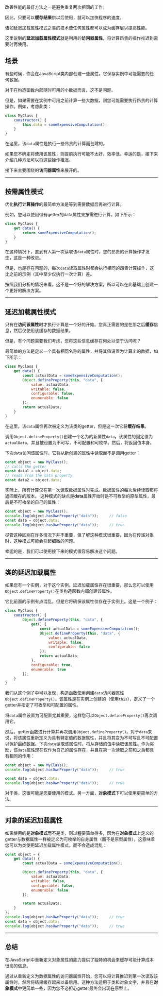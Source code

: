 



改善性能的最好方法之一是避免重复两次相同的工作。

因此，只要可以**缓存结果**供以后使用，就可以加快程序的速度。

诸如延迟加载属性模式之类的技术使任何属性都可以成为缓存层以提高性能。

这里说到的**延迟加载属性模式**就是利用的**访问器属性**，将计算昂贵的操作推迟到需要时再使用。



## 场景

有些时候，你会在JavaScript类内部创建一些属性，它保存实例中可能需要的任何数据。

对于在构造函数内部随时可用的小数据而言，这不是问题。

但是，如果需要在实例中可用之前计算一些大数据，则您可能需要执行昂贵的计算操作。例如，考虑此类：

```js
class MyClass {
    constructor() {
        this.data = someExpensiveComputation();
    }
}
```



在这里，该`data`属性是执行一些昂贵的计算而创建的。

如果您不确定将使用该属性，则提前执行可能不太好，效率低。幸运的是，接下来介绍几种方法可以将这些操作推迟。

接下来主要围绕的**访问器属性**来展开的。

-----



## 按需属性模式

优化**执行计算操作**的最简单方法是等到需要数据后再进行计算。

例如，您可以使用带有getter的data属性来按需进行计算，如下所示：

```js
class MyClass {
    get data() {
        return someExpensiveComputation();
    }
}
```



在这种情况下，直到有人第一次读取该`data`属性时，您的昂贵的计算操作才发生，这是一种改进。

但是，也是存在问题的，每次`data`读取属性时都会执行相同的昂贵计算操作，这比之前的示例（其中至少仅执行一次计算）差。

按照我们分析的情况来看，这不是一个好的解决方案，所以可以在此基础上创建一个更好的解决方案。



----



## 延迟加载属性模式

只有在**访问该属性**时才执行计算是一个好的开始。您真正需要的是在那之后**缓存**信息，然后仅使用该缓存的数据结果。

但是，有个问题需要我们考虑，您将这些信息缓存在何处以便于访问呢？

最简单的方法是定义一个具有相同名称的属性，并将其值设置为计算出的数据，如下所示：

```js
class MyClass {
    get data() {
        const actualData = someExpensiveComputation();
        Object.defineProperty(this, "data", {
            value: actualData,
            writable: false,
            configurable: false,
            enumerable: false
        });
        return actualData;
    }
}
```



在这里，该`data`属性再次被定义为该类的getter，但是这一次它将**缓存结果**。

调用`Object.defineProperty()`创建一个名为的新属性`data`，该属性的固定值为`actualData`，并且被设置为不可写，不可配置和可枚举。然后，将返回值本身。

下次`data`访问该属性时，它将从新创建的属性中读取而不是调用getter：

```js
const object = new MyClass();
// calls the getter
const data1 = object.data;
// reads from the data property
const data2 = object.data;
```



实际上，所有计算仅在第一次读取数据属性时完成。数据属性的每次后续读取都将返回缓存的版本。
这种模式的缺点是**data**属性开始时是不可枚举的原型属性，最后是不可枚举的自己的属性：

```js
const object = new MyClass();
console.log(object.hasOwnProperty("data"));     // false
const data = object.data;
console.log(object.hasOwnProperty("data"));     // true
```



尽管这种区别在许多情况下并不重要，但了解这种模式很重要，因为在传递对象时，这种模式可能会引起细微的问题。

幸运的是，我们可以使用接下来的模式很容易解决这个问题。

----



## 类的延迟加载属性

如果您有一个实例，对于这个实例，延迟加载属性存在很重要，那么您可以使用`Object.defineProperty()`在类构造函数内部创建该属性。

它比前面的示例有点混乱，但是它将确保该属性仅存在于实例上。这是一个例子：

```js
class MyClass {
    constructor() {
        Object.defineProperty(this, "data", {
            get() {
                const actualData = someExpensiveComputation();
                Object.defineProperty(this, "data", {
                    value: actualData,
                    writable: false,
                    configurable: false
                });
                return actualData;
            },
            configurable: true,
            enumerable: true
        });
    }
}
```



我们从这个例子中可以发现，构造函数使用创建`data`访问器属性`Object.defineProperty()`。该属性是在实例上创建的（使用`this`），定义了一个getter并指定了可枚举和可配置的属性。

将`data`属性设置为可配置尤其重要，这样您可以`Object.defineProperty()`再次调用它。



然后，getter函数进行计算并再次调用`Object.defineProperty()`。对于`data`来说，将该属性重新定义为具有特定值的数据属性，并且将其变为不可写且不可配置以保护最终数据。下次`data`读取该属性时，将从存储的值中读取该属性。作为奖励，该`data`属性现在仅作为自己的属性存在，并且在第一次读取之前和之后都具有相同的作用：

```js
const object = new MyClass();
console.log(object.hasOwnProperty("data"));     // true

const data = object.data;
console.log(object.hasOwnProperty("data"));     // true
```

对于类，这很可能是您要使用的模式。另一方面，**对象模式**下可以使用更简单的方法。

----



## 对象的延迟加载属性

如果使用的是**对象模式**而不是类，则过程要简单得多，因为在**对象模式**上定义的getter与数据属性一样被定义为可枚举的自身属性（而不是原型属性）。这意味着您可以为类使用延迟加载属性模式，而不会造成混乱：

```js
const object = {
    get data() {
        const actualData = someExpensiveComputation();

        Object.defineProperty(this, "data", {
            value: actualData,
            writable: false,
            configurable: false,
            enumerable: false
        });

        return actualData;
    }
};
console.log(object.hasOwnProperty("data"));     // true
const data = object.data;
console.log(object.hasOwnProperty("data"));     // true
```

-----





## 总结

在JavaScript中重新定义对象属性的能力提供了独特的机会来缓存可能计算成本很高的信息。

通过从重新定义为数据属性的访问器属性开始，您可以将计算推迟到第一次读取该属性时，然后将结果缓存起来以备后用。这种方法适用于类和对象文字，并且在**对象模式**中更简单一些，因为您不必担心getter最终会出现在原型上。

